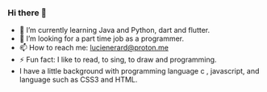 ### Hi there 👋

- 🌱 I’m currently learning Java and Python, dart and flutter.
- 🤔 I’m looking for a part time job as a programmer.
- 📫 How to reach me: lucienerard@proton.me
- ⚡ Fun fact: I like to read, to sing, to draw and programming.
- I have a little background with programming language c , javascript, and language such as CSS3 and HTML.

<!--START_SECTION:waka-->
<!--END_SECTION:waka-->
 
